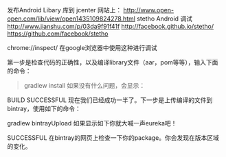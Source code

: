 发布Android Libary 库到 jcenter 网站上：
http://www.open-open.com/lib/view/open1435109824278.html
stetho Android 调试
http://www.jianshu.com/p/03da9f91f41f
http://facebook.github.io/stetho/
https://github.com/facebook/stetho

    
chrome://inspect/ 
在google浏览器中使用这种进行调试



第一步是检查代码的正确性，以及编译library文件（aar，pom等等），输入下面的命令：

> gradlew install
如果没有什么问题，会显示：

BUILD SUCCESSFUL
现在我们已经成功一半了。下一步是上传编译的文件到bintray，使用如下的命令：

gradlew bintrayUpload
如果显示如下你就大喊一声eureka吧！

SUCCESSFUL
在bintray的网页上检查一下你的package。你会发现在版本区域的变化。